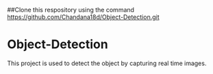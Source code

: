 ##Clone this respository using the command https://github.com/Chandana18d/Object-Detection.git
# Object-Detection
This project is used to detect the object by capturing real time images.
